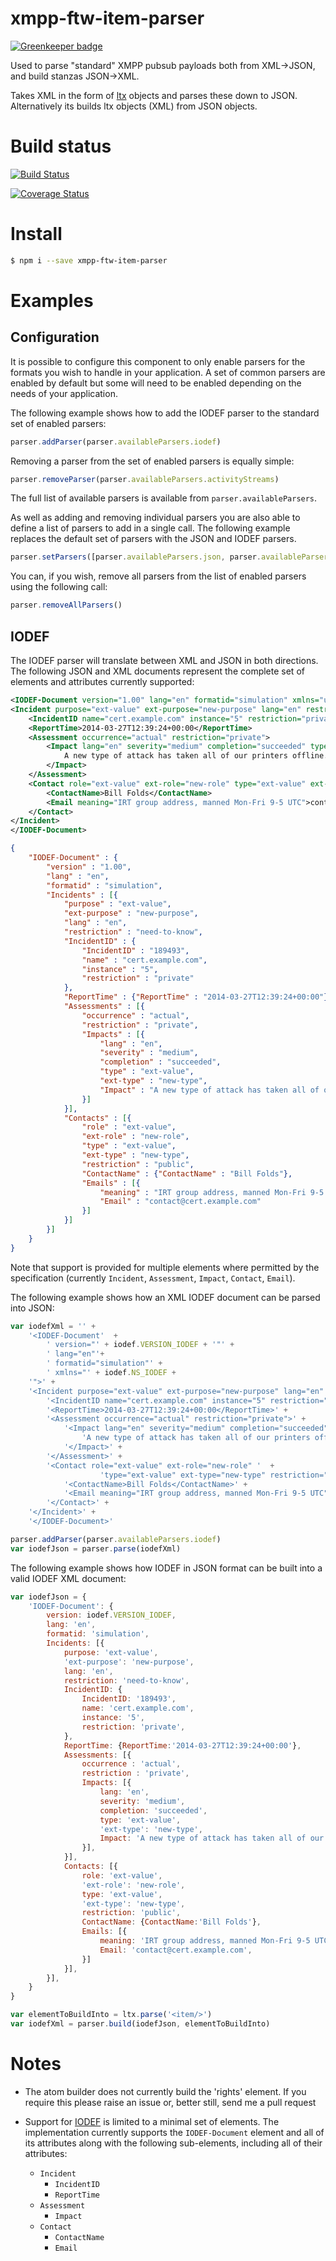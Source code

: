 xmpp-ftw-item-parser
====================

[![Greenkeeper badge](https://badges.greenkeeper.io/xmpp-ftw/xmpp-ftw-item-parser.svg)](https://greenkeeper.io/)

Used to parse "standard" XMPP pubsub payloads both from XML→JSON, and build stanzas JSON→XML.

Takes XML in the form of [ltx](https://github.com/astro/ltx) objects and 
parses these down to JSON. Alternatively its builds ltx objects (XML) 
from JSON objects.

# Build status

[![Build Status](https://secure.travis-ci.org/xmpp-ftw/xmpp-ftw-item-parser.png)](http://travis-ci.org/xmpp-ftw/xmpp-ftw-item-parser)

[![Coverage Status](https://img.shields.io/coveralls/xmpp-ftw/xmpp-ftw-item-parser.svg)](https://coveralls.io/r/xmpp-ftw/xmpp-ftw-item-parser)

# Install

``` bash
$ npm i --save xmpp-ftw-item-parser
```

# Examples

## Configuration
It is possible to configure this component to only enable parsers for the formats you wish to handle in your application. A set of common parsers are enabled by default but some will need to be enabled depending on the needs of your application.

The following example shows how to add the IODEF parser to the standard set of enabled parsers:
```javascript
parser.addParser(parser.availableParsers.iodef)
```

Removing a parser from the set of enabled parsers is equally simple: 
```javascript
parser.removeParser(parser.availableParsers.activityStreams)
```

The full list of available parsers is available from `parser.availableParsers`. 

As well as adding and removing individual parsers you are also able to define a list of parsers to add in a single call. The following example replaces the default set of parsers with the JSON and IODEF parsers.
```javascript
parser.setParsers([parser.availableParsers.json, parser.availableParsers.iodef])
```

You can, if you wish, remove all parsers from the list of enabled parsers using the following call: 
```javascript
parser.removeAllParsers()
```

## IODEF
The IODEF parser will translate between XML and JSON in both directions. The following JSON and XML documents represent the complete set of elements and attributes currently supported:

```xml
<IODEF-Document version="1.00" lang="en" formatid="simulation" xmlns="urn:ietf:params:xml:ns:iodef-1.0">
<Incident purpose="ext-value" ext-purpose="new-purpose" lang="en" restriction="need-to-know">
    <IncidentID name="cert.example.com" instance="5" restriction="private">189493</IncidentID>
    <ReportTime>2014-03-27T12:39:24+00:00</ReportTime>
    <Assessment occurrence="actual" restriction="private">
        <Impact lang="en" severity="medium" completion="succeeded" type="ext-value" ext-type="new-type">
            A new type of attack has taken all of our printers offline.
        </Impact>
    </Assessment>
    <Contact role="ext-value" ext-role="new-role" type="ext-value" ext-type="new-type" restriction="public">
        <ContactName>Bill Folds</ContactName>
        <Email meaning="IRT group address, manned Mon-Fri 9-5 UTC">contact@cert.example.com</Email>
    </Contact>
</Incident>
</IODEF-Document>
```

```json
{
    "IODEF-Document" : {
        "version" : "1.00",
        "lang" : "en",
        "formatid" : "simulation",
        "Incidents" : [{
            "purpose" : "ext-value",
            "ext-purpose" : "new-purpose",
            "lang" : "en",
            "restriction" : "need-to-know",
            "IncidentID" : {
                "IncidentID" : "189493",
                "name" : "cert.example.com",
                "instance" : "5",
                "restriction" : "private"
            },
            "ReportTime" : {"ReportTime" : "2014-03-27T12:39:24+00:00"},
            "Assessments" : [{
                "occurrence" : "actual",
                "restriction" : "private",
                "Impacts" : [{
                    "lang" : "en",
                    "severity" : "medium",
                    "completion" : "succeeded",
                    "type" : "ext-value",
                    "ext-type" : "new-type",
                    "Impact" : "A new type of attack has taken all of our printers offline."
                }]
            }],
            "Contacts" : [{
                "role" : "ext-value",
                "ext-role" : "new-role",
                "type" : "ext-value",
                "ext-type" : "new-type",
                "restriction" : "public",
                "ContactName" : {"ContactName" : "Bill Folds"},
                "Emails" : [{
                    "meaning" : "IRT group address, manned Mon-Fri 9-5 UTC",
                    "Email" : "contact@cert.example.com"
                }]
            }]
        }]
    }
}
```

Note that support is provided for multiple elements where permitted by the specification (currently `Incident`, `Assessment`, `Impact`, `Contact`, `Email`).

The following example shows how an XML IODEF document can be parsed into JSON:
```javascript
var iodefXml = '' +
    '<IODEF-Document'  +
        ' version="' + iodef.VERSION_IODEF + '"' +
        ' lang="en"'+
        ' formatid="simulation"' +
        ' xmlns="' + iodef.NS_IODEF +
    '">' +
    '<Incident purpose="ext-value" ext-purpose="new-purpose" lang="en" restriction="need-to-know">' +
        '<IncidentID name="cert.example.com" instance="5" restriction="private">189493</IncidentID>' +
        '<ReportTime>2014-03-27T12:39:24+00:00</ReportTime>' +
        '<Assessment occurrence="actual" restriction="private">' +
            '<Impact lang="en" severity="medium" completion="succeeded" type="ext-value" ext-type="new-type">' +
                'A new type of attack has taken all of our printers offline.' +
            '</Impact>' +
        '</Assessment>' +
        '<Contact role="ext-value" ext-role="new-role" '  +
                    'type="ext-value" ext-type="new-type" restriction="public">' +
            '<ContactName>Bill Folds</ContactName>' +
            '<Email meaning="IRT group address, manned Mon-Fri 9-5 UTC">contact@cert.example.com</Email>' +
        '</Contact>' +
    '</Incident>' +
    '</IODEF-Document>'

parser.addParser(parser.availableParsers.iodef)
var iodefJson = parser.parse(iodefXml)
```

The following example shows how IODEF in JSON format can be built into a valid IODEF XML document:
```javascript
var iodefJson = {
    'IODEF-Document': {
        version: iodef.VERSION_IODEF,
        lang: 'en',
        formatid: 'simulation',
        Incidents: [{
            purpose: 'ext-value',
            'ext-purpose': 'new-purpose',
            lang: 'en',
            restriction: 'need-to-know',
            IncidentID: {
                IncidentID: '189493',
                name: 'cert.example.com',
                instance: '5',
                restriction: 'private',
            },
            ReportTime: {ReportTime:'2014-03-27T12:39:24+00:00'},
            Assessments: [{
                occurrence : 'actual',
                restriction : 'private',
                Impacts: [{
                    lang: 'en',
                    severity: 'medium',
                    completion: 'succeeded',
                    type: 'ext-value',
                    'ext-type': 'new-type',
                    Impact: 'A new type of attack has taken all of our printers offline.',
                }],
            }],
            Contacts: [{
                role: 'ext-value',
                'ext-role': 'new-role',
                type: 'ext-value',
                'ext-type': 'new-type',
                restriction: 'public',
                ContactName: {ContactName:'Bill Folds'},
                Emails: [{
                    meaning: 'IRT group address, manned Mon-Fri 9-5 UTC',
                    Email: 'contact@cert.example.com',
                }]
            }],
        }],
    }
}

var elementToBuildInto = ltx.parse('<item/>')
var iodefXml = parser.build(iodefJson, elementToBuildInto)
```

# Notes

* The atom builder does not currently build the 'rights' element. If you require this please raise an issue or, better still, send me a pull request

* Support for [IODEF](http://tools.ietf.org/html/rfc5070 "The Incident Object Description Exchange Format") is limited to a minimal set of elements. The implementation currently supports the `IODEF-Document` element and all of its attributes along with the following sub-elements, including all of their attributes:

    * `Incident`
        * `IncidentID`
        * `ReportTime`
    * `Assessment` 
        * `Impact`
    * `Contact`
        * `ContactName`
        * `Email`
